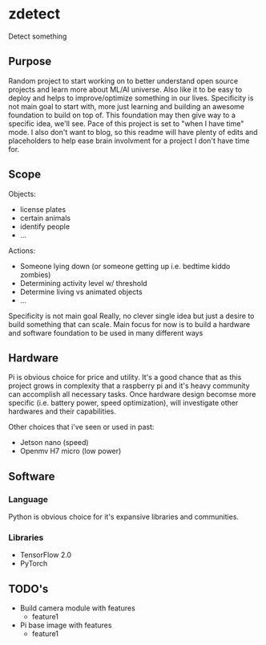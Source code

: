 # zdetect
Detect something

## Purpose
Random project to start working on to better understand open source projects and learn more about ML/AI universe. Also like it to be easy to deploy and helps to improve/optimize something in our lives. Specificity is not main goal to start with, more just learning and building an awesome foundation to build on top of. This foundation may then give way to a specific idea, we'll see. Pace of this project is set to "when I have time" mode. I also don't want to blog, so this readme will have plenty of edits and placeholders to help ease brain involvment for a project I don't have time for.

## Scope
Objects:
* license plates
* certain animals
* identify people
* ...

Actions:
* Someone lying down (or someone getting up i.e. bedtime kiddo zombies)
* Determining activity level w/ threshold
* Determine living vs animated objects
* ...

Specificity is not main goal 
Really, no clever single idea but just a desire to build something that can scale.
Main focus for now is to build a hardware and software foundation to be used in many different ways

## Hardware
Pi is obvious choice for price and utility. It's a good chance that as this project grows in complexity that a raspberry pi and it's heavy community can accomplish all necessary tasks. Once hardware design becomse more specific (i.e. battery power, speed optimization), will investigate other hardwares and their capabilities.

Other choices that i've seen or used in past:
* Jetson nano (speed)
* Openmv H7 micro (low power)

## Software
### Language
Python is obvious choice for it's expansive libraries and communities. 

### Libraries
* TensorFlow 2.0
* PyTorch

## TODO's
* Build camera module with features
  * feature1
* Pi base image with features
  * feature1
 
